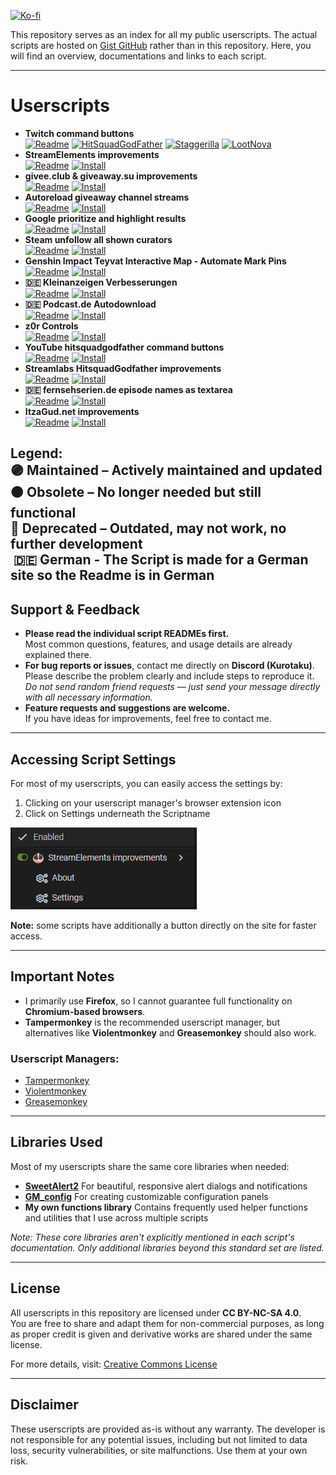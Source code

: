 [![Ko-fi](https://img.shields.io/badge/If%20you%20like%20my%20work%20feel%20free%20to%20support%20me%20on%20Kofi-8A2BE2?style=for-the-badge&logo=ko-fi&labelColor=9370DB&link=https://ko-fi.com/kurotaku1337)](https://ko-fi.com/kurotaku1337)

This repository serves as an index for all my public userscripts. The actual scripts are hosted on [Gist GitHub](https://gist.github.com/Kurotaku-sama) rather than in this repository. Here, you will find an overview, documentations and links to each script.

---

# Userscripts

- **Twitch command buttons**<br>
  [![Readme](https://img.shields.io/badge/view-readme-blue?style=for-the-badge&logo=readme&logoColor=white)](userscripts/Twitch%20command%20buttons/README.md)
  [![HitSquadGodFather](https://img.shields.io/badge/hitsquadgodfather-purple?style=for-the-badge&logo=tampermonkey)](https://gist.github.com/Kurotaku-sama/bf8fef7e64b6954d6fad35f3682acc5e/raw/Twitch%2520hitsquadgodfather%2520command%2520buttons.user.js)
  [![Staggerilla](https://img.shields.io/badge/staggerilla-purple?style=for-the-badge&logo=tampermonkey)](https://gist.github.com/Kurotaku-sama/090f27bf20be879ddd5d0de88af3ac7f/raw/Twitch%2520staggerrilla%2520command%2520buttons.user.js)
  [![LootNova](https://img.shields.io/badge/lootnova-orange?style=for-the-badge&logo=tampermonkey)](https://gist.github.com/Kurotaku-sama/2386f720b0b7740410fbcb15f86ac147/raw/Twitch%2520LootNova%2520command%2520buttons.user.js)
- **StreamElements improvements**<br>
  [![Readme](https://img.shields.io/badge/view-readme-blue?style=for-the-badge&logo=readme&logoColor=white)](userscripts/StreamElements%20improvements/README.md)
  [![Install](https://img.shields.io/badge/install-userscript-purple?style=for-the-badge&logo=tampermonkey)](https://gist.github.com/Kurotaku-sama/0a7f8373992756116940f31716e04a01/raw/StreamElements%2520improvements.user.js)
- **givee.club & giveaway.su improvements**<br>
  [![Readme](https://img.shields.io/badge/view-readme-blue?style=for-the-badge&logo=readme&logoColor=white)](userscripts/givee.club%20%26%20giveaway.su%20improvements/README.md)
  [![Install](https://img.shields.io/badge/install-userscript-purple?style=for-the-badge&logo=tampermonkey)](https://gist.github.com/Kurotaku-sama/e10dba1c073e49a6a55d155aae323914/raw/givee.club%2520&%2520giveaway.su%2520improvements.user.js)
- **Autoreload giveaway channel streams**<br>
  [![Readme](https://img.shields.io/badge/view-readme-blue?style=for-the-badge&logo=readme&logoColor=white)](userscripts/Autoreload%20giveaway%20channel%20streams/README.md)
  [![Install](https://img.shields.io/badge/install-userscript-purple?style=for-the-badge&logo=tampermonkey)](https://gist.github.com/Kurotaku-sama/d9756df6bac5572076b04984b9e09dd4/raw/Autoreload%2520giveaway%2520channel%2520streams.user.js)
- **Google prioritize and highlight results**<br>
  [![Readme](https://img.shields.io/badge/view-readme-blue?style=for-the-badge&logo=readme&logoColor=white)](userscripts/Google%20prioritize%20and%20highlight%20results/README.md)
  [![Install](https://img.shields.io/badge/install-userscript-purple?style=for-the-badge&logo=tampermonkey)](https://gist.github.com/Kurotaku-sama/ce96f72ac5bb51c7246b51b3b18a30c7/raw/Google%2520prioritize%2520and%2520highlight%2520results.user.js)
- **Steam unfollow all shown curators**<br>
  [![Readme](https://img.shields.io/badge/view-readme-blue?style=for-the-badge&logo=readme&logoColor=white)](userscripts/Steam%20unfollow%20all%20shown%20curators/README.md)
  [![Install](https://img.shields.io/badge/install-userscript-purple?style=for-the-badge&logo=tampermonkey)](https://gist.github.com/Kurotaku-sama/017f6c568597eeace3a41b42174f0443/raw/Steam%2520unfollow%2520all%2520shown%2520curators.user.js)
- **Genshin Impact Teyvat Interactive Map - Automate Mark Pins**<br>
  [![Readme](https://img.shields.io/badge/view-readme-blue?style=for-the-badge&logo=readme&logoColor=white)](userscripts/Genshin%20Impact%20Teyvat%20Interactive%20Map%20-%20Automate%20mark%20pins/README.md)
  [![Install](https://img.shields.io/badge/install-userscript-purple?style=for-the-badge&logo=tampermonkey)](https://gist.github.com/Kurotaku-sama/f5c1aec948c8e8157eee0efd95e7e2f3/raw/Genshin%2520Impact%2520Teyvat%2520Interactive%2520Map%2520-%2520Automate%2520mark%2520pins.user.js)
- **🇩🇪 Kleinanzeigen Verbesserungen**<br>
  [![Readme](https://img.shields.io/badge/view-readme-blue?style=for-the-badge&logo=readme&logoColor=white)](userscripts/Kleinanzeigen%20Verbesserungen/README.md)
  [![Install](https://img.shields.io/badge/install-userscript-purple?style=for-the-badge&logo=tampermonkey)](https://gist.github.com/Kurotaku-sama/5624ebdb0290bdc95809ff1b52e60cbd/raw/Kleinanzeigen%2520Verbesserungen.user.js)
- **🇩🇪 Podcast.de Autodownload**<br>
  [![Readme](https://img.shields.io/badge/view-readme-blue?style=for-the-badge&logo=readme&logoColor=white)](userscripts/Podcast.de%20Autodownload/README.md)
  [![Install](https://img.shields.io/badge/install-userscript-purple?style=for-the-badge&logo=tampermonkey)](https://gist.github.com/Kurotaku-sama/a9a91a72b74fda964f6e95e90526caae/raw/Podcast.de%2520Autodownload.user.js)
- **z0r Controls**<br>
  [![Readme](https://img.shields.io/badge/view-readme-blue?style=for-the-badge&logo=readme&logoColor=white)](userscripts/z0r%20Controls/README.md)
  [![Install](https://img.shields.io/badge/install-userscript-purple?style=for-the-badge&logo=tampermonkey)](https://gist.github.com/Kurotaku-sama/4271cc2de480168c0ada068258ee956e/raw/z0r%2520Controls.user.js)
- **YouTube hitsquadgodfather command buttons**<br>
  [![Readme](https://img.shields.io/badge/view-readme-blue?style=for-the-badge&logo=readme&logoColor=white)](userscripts/YouTube%20hitsquadgodfather%20command%20buttons/README.md)
  [![Install](https://img.shields.io/badge/install-userscript-orange?style=for-the-badge&logo=tampermonkey)](https://gist.github.com/Kurotaku-sama/2f22a38c553d5403a97271edaa601b8f/raw/YouTube%2520hitsquadgodfather%2520command%2520buttons.user.js)
- **Streamlabs HitsquadGodfather improvements**<br>
  [![Readme](https://img.shields.io/badge/view-readme-blue?style=for-the-badge&logo=readme&logoColor=white)](userscripts/Streamlabs%20HitsquadGodfather%20improvements/README.md)
  [![Install](https://img.shields.io/badge/install-userscript-orange?style=for-the-badge&logo=tampermonkey)](https://gist.github.com/Kurotaku-sama/8060c7ef62397e817761f400c74499c7/raw/Streamlabs%2520HitsquadGodfather%2520improvements.user.js)
- **🇩🇪 fernsehserien.de episode names as textarea**<br>
  [![Readme](https://img.shields.io/badge/view-readme-blue?style=for-the-badge&logo=readme&logoColor=white)](userscripts/fernsehserien.de%20episode%20names%20as%20textarea/README.md)
  [![Install](https://img.shields.io/badge/install-userscript-orange?style=for-the-badge&logo=tampermonkey)](https://gist.github.com/Kurotaku-sama/6af9c8c73ade2812c90d7da22367ee06/raw/fernsehserien.de%2520episode%2520names%2520as%2520textarea.user.js)
- **ItzaGud.net improvements**<br>
  [![Readme](https://img.shields.io/badge/view-readme-blue?style=for-the-badge&logo=readme&logoColor=white)](userscripts/ItzaGud%20improvements/README.md)
  [![Install](https://img.shields.io/badge/install-userscript-darkred?style=for-the-badge&logo=tampermonkey)](https://gist.github.com/Kurotaku-sama/72e1efc9afa2623630743a8595c5a733/raw/ItzaGud%2520improvements.user.js)

**Legend:**<br>
🟣 Maintained – Actively maintained and updated<br>
🟠 Obsolete – No longer needed but still functional<br>
🔴 Deprecated – Outdated, may not work, no further development<br>
&nbsp;🇩🇪 German - The Script is made for a German site so the Readme is in German
---

## Support & Feedback

- **Please read the individual script READMEs first.**<br>
  Most common questions, features, and usage details are already explained there.
- **For bug reports or issues**, contact me directly on **Discord (Kurotaku)**.<br>
  Please describe the problem clearly and include steps to reproduce it.<br>
  *Do not send random friend requests — just send your message directly with all necessary information.*
- **Feature requests and suggestions are welcome.**<br>
  If you have ideas for improvements, feel free to contact me.

---

## Accessing Script Settings

For most of my userscripts, you can easily access the settings by:
1. Clicking on your userscript manager's browser extension icon
2. Click on Settings underneath the Scriptname

![Settings](userscripts/settings.png)

**Note:** some scripts have additionally a button directly on the site for faster access.

---

## Important Notes

- I primarily use **Firefox**, so I cannot guarantee full functionality on **Chromium-based browsers**.
- **Tampermonkey** is the recommended userscript manager, but alternatives like **Violentmonkey** and **Greasemonkey** should also work.

### Userscript Managers:
- [Tampermonkey](https://www.tampermonkey.net/)
- [Violentmonkey](https://violentmonkey.github.io/)
- [Greasemonkey](https://www.greasespot.net/)

---

## Libraries Used

Most of my userscripts share the same core libraries when needed:

- **[SweetAlert2](https://sweetalert2.github.io/)**
  For beautiful, responsive alert dialogs and notifications
- **[GM_config](https://github.com/sizzlemctwizzle/GM_config)**
  For creating customizable configuration panels
- **My own functions library**
  Contains frequently used helper functions and utilities that I use across multiple scripts

*Note: These core libraries aren't explicitly mentioned in each script's documentation. Only additional libraries beyond this standard set are listed.*

---

## License

All userscripts in this repository are licensed under **CC BY-NC-SA 4.0**.<br>
You are free to share and adapt them for non-commercial purposes, as long as proper credit is given and derivative works are shared under the same license.

For more details, visit: [Creative Commons License](https://creativecommons.org/licenses/by-nc-sa/4.0/)

---

## Disclaimer

These userscripts are provided as-is without any warranty. The developer is not responsible for any potential issues, including but not limited to data loss, security vulnerabilities, or site malfunctions. Use them at your own risk.

